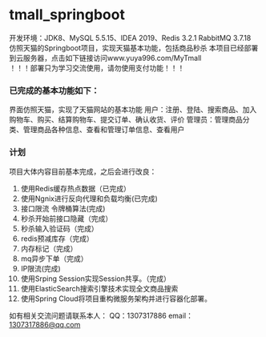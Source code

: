 # tmall_springboot
开发环境：JDK8、MySQL 5.5.15、IDEA 2019、Redis 3.2.1 RabbitMQ 3.7.18  
仿照天猫的Springboot项目，实现天猫基本功能，包括商品秒杀
本项目已经部署到云服务器，点击如下链接访问www.yuya996.com/MyTmall    
！！！部署只为学习交流使用，请勿使用支付功能！！！

### 已完成的基本功能如下：
界面仿照天猫，实现了天猫网站的基本功能
用户：注册、登陆、搜索商品、加入购物车、购买、结算购物车、提交订单、确认收货、评价
管理员：管理商品分类、管理商品各种信息、查看和管理订单信息、查看用户

### 计划   
项目大体内容目前基本完成，之后会进行改良：
1. 使用Redis缓存热点数据（已完成）
2. 使用Ngnix进行反向代理和负载均衡(已完成)
3. 接口限流 令牌桶算法(完成)
4. 秒杀开始前接口隐藏（完成）
5. 秒杀输入验证码（完成）
6. redis预减库存（完成）
7. 内存标记（完成）
8. mq异步下单（完成）
9. IP限流(完成)
10. 使用Srping Session实现Session共享。（完成）
11. 使用ElasticSearch搜索引擎技术实现全文商品搜索
12. 使用Spring Cloud将项目重构微服务架构并进行容器化部署。

如有相关交流问题请联系本人：
QQ：1307317886  email：1307317886@qq.com  
